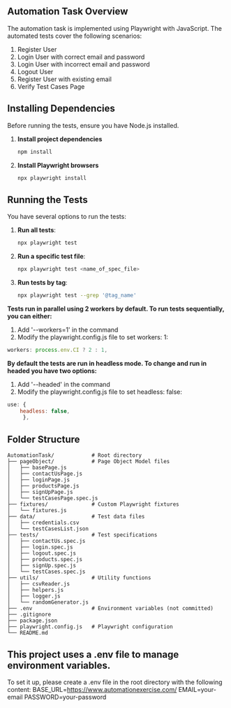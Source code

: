 ## Automation Task Overview

The automation task is implemented using Playwright with JavaScript. The automated tests cover the following scenarios:

1. Register User
2. Login User with correct email and password
3. Login User with incorrect email and password
4. Logout User
5. Register User with existing email
6. Verify Test Cases Page

## Installing Dependencies

Before running the tests, ensure you have Node.js installed.

1. **Install project dependencies**  
   ```bash
   npm install

2. **Install Playwright browsers**
   ```bash
   npx playwright install

## Running the Tests

You have several options to run the tests:

1. **Run all tests**: 
   ```bash
   npx playwright test
   ```

2. **Run a specific test file**: 
   ```bash
   npx playwright test <name_of_spec_file>
   ```

3. **Run tests by tag**: 
   ```bash
   npx playwright test --grep '@tag_name'
   ```

**Tests run in parallel using 2 workers by default. To run tests sequentially, you can either:**
1. Add '--workers=1' in the command
2. Modify the playwright.config.js file to set workers: 1:
```js
workers: process.env.CI ? 2 : 1,
```

**By default the tests are run in headless mode. To change and run in headed you have two options:**
1. Add '--headed' in the command
2. Modify the playwright.config.js file to set headless: false:
```js
use: {
    headless: false,
     },
```

## Folder Structure

```
AutomationTask/            # Root directory
├── pageObject/            # Page Object Model files
│   ├── basePage.js
│   ├── contactUsPage.js
│   ├── loginPage.js
│   ├── productsPage.js
│   ├── signUpPage.js
│   └── testCasesPage.spec.js
├── fixtures/              # Custom Playwright fixtures
│   └── fixtures.js
├── data/                  # Test data files
│   ├── credentials.csv
│   └── testCasesList.json
├── tests/                 # Test specifications
│   ├── contactUs.spec.js
│   ├── login.spec.js
│   ├── logout.spec.js
│   ├── products.spec.js
│   ├── signUp.spec.js
│   └── testCases.spec.js
├── utils/                 # Utility functions
│   ├── csvReader.js
│   ├── helpers.js
│   ├── logger.js
│   └── randomGenerator.js
├── .env                   # Environment variables (not committed)
├── .gitignore
├── package.json
├── playwright.config.js   # Playwright configuration
└── README.md
```

## This project uses a .env file to manage environment variables.
To set it up, please create a .env file in the root directory with the following content:
BASE_URL=https://www.automationexercise.com/
EMAIL=your-email
PASSWORD=your-password

